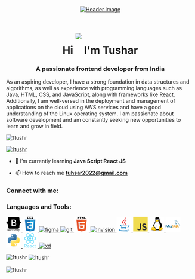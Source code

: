 <header>
  <a href="https://github.com/1tushr">
    <img src="https://user-images.githubusercontent.com/10498744/210012254-234538ff-d198-48aa-8964-37e6fd45d227.gif" class="MasterHead" alt="Header image" >
  </a>
</header>



<h1 align="center">Hi 
  <img src="https://github.com/mitul3737/mitul3737/raw/main/Wave.gif" height="55px" style="max-width: 100%; display: inline-block;" data-target="animated-image.originalImage"> I'm Tushar</h1>
<h3 align="center">A passionate frontend developer from India</h3>

<p>As an aspiring developer, I have a strong foundation in data structures and algorithms, as well as experience with programming languages such as Java, HTML, CSS, and JavaScript, along with frameworks like React. Additionally, I am well-versed in the deployment and management of applications on the cloud using AWS services and have a good understanding of the Linux operating system. I am passionate about software development and am constantly seeking new opportunities to learn and grow in  field.</p>


<p align="left"> <img src="https://komarev.com/ghpvc/?username=1tushr&label=Profile%20views&color=0e75b6&style=flat" alt="1tushr" /> </p>

<p align="left"> <a href="https://github.com/ryo-ma/github-profile-trophy"><img src="https://github-profile-trophy.vercel.app/?username=1tushr" alt="1tushr" /></a> </p>

- 🌱 I’m currently learning **Java Script React JS**

- 📫 How to reach me **tuhsar2022@gmail.com**

<h3 align="left">Connect with me:</h3>
<p align="left">
</p>

<h3 align="left">Languages and Tools:</h3>
<p align="left"> <a href="https://getbootstrap.com" target="_blank" rel="noreferrer"> <img src="https://raw.githubusercontent.com/devicons/devicon/master/icons/bootstrap/bootstrap-plain-wordmark.svg" alt="bootstrap" width="40" height="40"/> </a> <a href="https://www.w3schools.com/css/" target="_blank" rel="noreferrer"> <img src="https://raw.githubusercontent.com/devicons/devicon/master/icons/css3/css3-original-wordmark.svg" alt="css3" width="40" height="40"/> </a> <a href="https://www.figma.com/" target="_blank" rel="noreferrer"> <img src="https://www.vectorlogo.zone/logos/figma/figma-icon.svg" alt="figma" width="40" height="40"/> </a> <a href="https://git-scm.com/" target="_blank" rel="noreferrer"> <img src="https://www.vectorlogo.zone/logos/git-scm/git-scm-icon.svg" alt="git" width="40" height="40"/> </a> <a href="https://www.w3.org/html/" target="_blank" rel="noreferrer"> <img src="https://raw.githubusercontent.com/devicons/devicon/master/icons/html5/html5-original-wordmark.svg" alt="html5" width="40" height="40"/> </a> <a href="https://www.invisionapp.com/" target="_blank" rel="noreferrer"> <img src="https://www.vectorlogo.zone/logos/invisionapp/invisionapp-icon.svg" alt="invision" width="40" height="40"/> </a> <a href="https://www.java.com" target="_blank" rel="noreferrer"> <img src="https://raw.githubusercontent.com/devicons/devicon/master/icons/java/java-original.svg" alt="java" width="40" height="40"/> </a> <a href="https://developer.mozilla.org/en-US/docs/Web/JavaScript" target="_blank" rel="noreferrer"> <img src="https://raw.githubusercontent.com/devicons/devicon/master/icons/javascript/javascript-original.svg" alt="javascript" width="40" height="40"/> </a> <a href="https://www.linux.org/" target="_blank" rel="noreferrer"> <img src="https://raw.githubusercontent.com/devicons/devicon/master/icons/linux/linux-original.svg" alt="linux" width="40" height="40"/> </a> <a href="https://www.mysql.com/" target="_blank" rel="noreferrer"> <img src="https://raw.githubusercontent.com/devicons/devicon/master/icons/mysql/mysql-original-wordmark.svg" alt="mysql" width="40" height="40"/> </a> <a href="https://www.python.org" target="_blank" rel="noreferrer"> <img src="https://raw.githubusercontent.com/devicons/devicon/master/icons/python/python-original.svg" alt="python" width="40" height="40"/> </a> <a href="https://reactjs.org/" target="_blank" rel="noreferrer"> <img src="https://raw.githubusercontent.com/devicons/devicon/master/icons/react/react-original-wordmark.svg" alt="react" width="40" height="40"/> </a> <a href="https://www.adobe.com/products/xd.html" target="_blank" rel="noreferrer"> <img src="https://cdn.worldvectorlogo.com/logos/adobe-xd.svg" alt="xd" width="40" height="40"/> </a> </p>

<p><img align="left" src="https://github-readme-stats.vercel.app/api/top-langs?username=1tushr&show_icons=true&locale=en&layout=compact" alt="1tushr" /></p>

<p>&nbsp;<img align="center" src="https://github-readme-stats.vercel.app/api?username=1tushr&show_icons=true&locale=en" alt="1tushr" /></p>


<p><img align="center" src="https://github-readme-streak-stats.herokuapp.com/?user=1tushr&" alt="1tushr" /></p>
